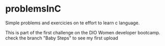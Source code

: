 # problemsInC
Simple problems and exercicies on te effort to learn c language. 

This is part of the first challenge on the DIO Women developer bootcamp.
check the branch "Baby Steps" to see my first upload
